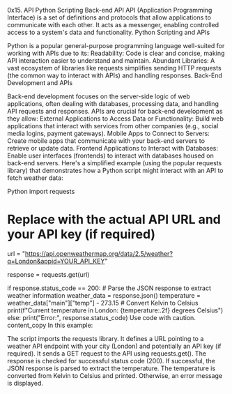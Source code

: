 0x15. API
Python
Scripting
Back-end 
API
API (Application Programming Interface) is a set of definitions and protocols that allow applications to communicate with each other. It acts as a messenger, enabling controlled access to a system's data and functionality.
Python Scripting and APIs

Python is a popular general-purpose programming language well-suited for working with APIs due to its:
Readability: Code is clear and concise, making API interaction easier to understand and maintain.
Abundant Libraries: A vast ecosystem of libraries like requests simplifies sending HTTP requests (the common way to interact with APIs) and handling responses.
Back-End Development and APIs

Back-end development focuses on the server-side logic of web applications, often dealing with databases, processing data, and handling API requests and responses.
APIs are crucial for back-end development as they allow:
External Applications to Access Data or Functionality: Build web applications that interact with services from other companies (e.g., social media logins, payment gateways).
Mobile Apps to Connect to Servers: Create mobile apps that communicate with your back-end servers to retrieve or update data.
Frontend Applications to Interact with Databases: Enable user interfaces (frontends) to interact with databases housed on back-end servers.
Here's a simplified example (using the popular requests library) that demonstrates how a Python script might interact with an API to fetch weather data:

Python
import requests

# Replace with the actual API URL and your API key (if required)
url = "https://api.openweathermap.org/data/2.5/weather?q=London&appid=YOUR_API_KEY"

response = requests.get(url)

if response.status_code == 200:
    # Parse the JSON response to extract weather information
    weather_data = response.json()
    temperature = weather_data["main"]["temp"] - 273.15  # Convert Kelvin to Celsius
    print(f"Current temperature in London: {temperature:.2f} degrees Celsius")
else:
    print("Error:", response.status_code)
Use code with caution.
content_copy
In this example:

The script imports the requests library.
It defines a URL pointing to a weather API endpoint with your city (London) and potentially an API key (if required).
It sends a GET request to the API using requests.get().
The response is checked for successful status code (200).
If successful, the JSON response is parsed to extract the temperature.
The temperature is converted from Kelvin to Celsius and printed.
Otherwise, an error message is displayed.
